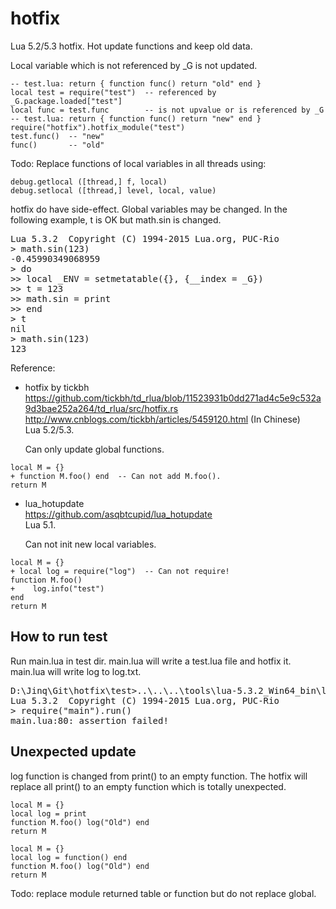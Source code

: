 # hotfix
Lua 5.2/5.3 hotfix. Hot update functions and keep old data.

Local variable which is not referenced by _G is not updated.
```
-- test.lua: return { function func() return "old" end }
local test = require("test")  -- referenced by _G.package.loaded["test"]
local func = test.func        -- is not upvalue or is referenced by _G
-- test.lua: return { function func() return "new" end }
require("hotfix").hotfix_module("test")
test.func()  -- "new"  
func()       -- "old"
```

Todo: Replace functions of local variables in all threads using:

    debug.getlocal ([thread,] f, local)
    debug.setlocal ([thread,] level, local, value)

hotfix do have side-effect. Global variables may be changed.
In the following example, t is OK but math.sin is changed.

<pre>
Lua 5.3.2  Copyright (C) 1994-2015 Lua.org, PUC-Rio
> math.sin(123)
-0.45990349068959
> do
>> local _ENV = setmetatable({}, {__index = _G})
>> t = 123
>> math.sin = print
>> end
> t
nil
> math.sin(123)
123
</pre>

Reference:
* hotfix by tickbh
  <br>https://github.com/tickbh/td_rlua/blob/11523931b0dd271ad4c5e9c532a9d3bae252a264/td_rlua/src/hotfix.rs
  <br>http://www.cnblogs.com/tickbh/articles/5459120.html (In Chinese)
  <br>Lua 5.2/5.3.
  
  Can only update global functions.
  
```
local M = {}
+ function M.foo() end  -- Can not add M.foo().
return M
```  
  
* lua_hotupdate
  <br>https://github.com/asqbtcupid/lua_hotupdate
  <br>Lua 5.1.
  
  Can not init new local variables.
  
```
local M = {}
+ local log = require("log")  -- Can not require!
function M.foo()
+    log.info("test")
end
return M
```

How to run test
------------------
Run main.lua in test dir.
main.lua will write a test.lua file and hotfix it.
main.lua will write log to log.txt.
<pre>
D:\Jinq\Git\hotfix\test>..\..\..\tools\lua-5.3.2_Win64_bin\lua53
Lua 5.3.2  Copyright (C) 1994-2015 Lua.org, PUC-Rio
> require("main").run()
main.lua:80: assertion failed!
</pre>

Unexpected update
-------------------
log function is changed from print() to an empty function.
The hotfix will replace all print() to an empty function which is totally unexpected.
```
local M = {}
local log = print
function M.foo() log("Old") end
return M
```
```
local M = {}
local log = function() end
function M.foo() log("Old") end
return M
```
Todo: replace module returned table or function but do not replace global.
